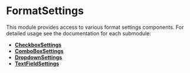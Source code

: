 # FormatSettings

This module provides access to various format settings components. For detailed usage see the documentation for each submodule:

-   [**CheckboxSettings**](./subsettings/checkboxsettings/README.md)
-   [**ComboBoxSettings**](./subsettings/comboboxsettings/README.md)
-   [**DropdownSettings**](./subsettings/dropdownsettings/README.md)
-   [**TextFieldSettings**](./subsettings/textfieldsettings/README.md)
